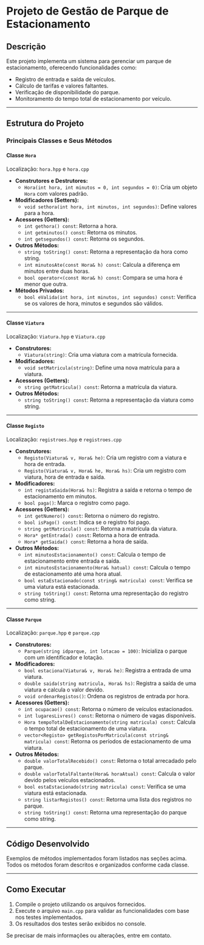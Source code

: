 
# Projeto de Gestão de Parque de Estacionamento

## Descrição
Este projeto implementa um sistema para gerenciar um parque de estacionamento, oferecendo funcionalidades como:
- Registro de entrada e saída de veículos.
- Cálculo de tarifas e valores faltantes.
- Verificação de disponibilidade do parque.
- Monitoramento do tempo total de estacionamento por veículo.

---

## Estrutura do Projeto

### Principais Classes e Seus Métodos

#### **Classe `Hora`**
Localização: `hora.hpp` e `hora.cpp`

- **Construtores e Destrutores:**
  - `Hora(int hora, int minutos = 0, int segundos = 0)`: Cria um objeto `Hora` com valores padrão.
- **Modificadores (Setters):**
  - `void sethora(int hora, int minutos, int segundos)`: Define valores para a hora.
- **Acessores (Getters):**
  - `int gethora() const`: Retorna a hora.
  - `int getminutos() const`: Retorna os minutos.
  - `int getsegundos() const`: Retorna os segundos.
- **Outros Métodos:**
  - `string toString() const`: Retorna a representação da hora como string.
  - `int minutosAte(const Hora& h) const`: Calcula a diferença em minutos entre duas horas.
  - `bool operator<(const Hora& h) const`: Compara se uma hora é menor que outra.
- **Métodos Privados:**
  - `bool eValida(int hora, int minutos, int segundos) const`: Verifica se os valores de hora, minutos e segundos são válidos.

---

#### **Classe `Viatura`**
Localização: `Viatura.hpp` e `Viatura.cpp`

- **Construtores:**
  - `Viatura(string)`: Cria uma viatura com a matrícula fornecida.
- **Modificadores:**
  - `void setMatricula(string)`: Define uma nova matrícula para a viatura.
- **Acessores (Getters):**
  - `string getMatricula() const`: Retorna a matrícula da viatura.
- **Outros Métodos:**
  - `string toString() const`: Retorna a representação da viatura como string.

---

#### **Classe `Registo`**
Localização: `registroes.hpp` e `registroes.cpp`

- **Construtores:**
  - `Registo(Viatura& v, Hora& he)`: Cria um registro com a viatura e hora de entrada.
  - `Registo(Viatura& v, Hora& he, Hora& hs)`: Cria um registro com viatura, hora de entrada e saída.
- **Modificadores:**
  - `int registaSaida(Hora& hs)`: Registra a saída e retorna o tempo de estacionamento em minutos.
  - `bool paga()`: Marca o registro como pago.
- **Acessores (Getters):**
  - `int getNumero() const`: Retorna o número do registro.
  - `bool isPago() const`: Indica se o registro foi pago.
  - `string getMatricula() const`: Retorna a matrícula da viatura.
  - `Hora* getEntrada() const`: Retorna a hora de entrada.
  - `Hora* getSaida() const`: Retorna a hora de saída.
- **Outros Métodos:**
  - `int minutosEstacionamento() const`: Calcula o tempo de estacionamento entre entrada e saída.
  - `int minutosEstacionamento(Hora& hatual) const`: Calcula o tempo de estacionamento até uma hora atual.
  - `bool estaEstacionado(const string& matricula) const`: Verifica se uma viatura está estacionada.
  - `string toString() const`: Retorna uma representação do registro como string.

---

#### **Classe `Parque`**
Localização: `parque.hpp` e `parque.cpp`

- **Construtores:**
  - `Parque(string idparque, int lotacao = 100)`: Inicializa o parque com um identificador e lotação.
- **Modificadores:**
  - `bool estaciona(Viatura& v, Hora& he)`: Registra a entrada de uma viatura.
  - `double saida(string matricula, Hora& hs)`: Registra a saída de uma viatura e calcula o valor devido.
  - `void ordenarRegistos()`: Ordena os registros de entrada por hora.
- **Acessores (Getters):**
  - `int ocupacao() const`: Retorna o número de veículos estacionados.
  - `int lugaresLivres() const`: Retorna o número de vagas disponíveis.
  - `Hora tempoTotalDeEstacionamento(string matricula) const`: Calcula o tempo total de estacionamento de uma viatura.
  - `vector<Registo> getRegistosPorMatricula(const string& matricula) const`: Retorna os períodos de estacionamento de uma viatura.
- **Outros Métodos:**
  - `double valorTotalRecebido() const`: Retorna o total arrecadado pelo parque.
  - `double valorTotalFaltante(Hora& horaAtual) const`: Calcula o valor devido pelos veículos estacionados.
  - `bool estaEstacionado(string matricula) const`: Verifica se uma viatura está estacionada.
  - `string listarRegistos() const`: Retorna uma lista dos registros no parque.
  - `string toString() const`: Retorna uma representação do parque como string.

---

## Código Desenvolvido
Exemplos de métodos implementados foram listados nas seções acima. Todos os métodos foram descritos e organizados conforme cada classe.

---

## Como Executar
1. Compile o projeto utilizando os arquivos fornecidos.
2. Execute o arquivo `main.cpp` para validar as funcionalidades com base nos testes implementados.
3. Os resultados dos testes serão exibidos no console.

Se precisar de mais informações ou alterações, entre em contato.
